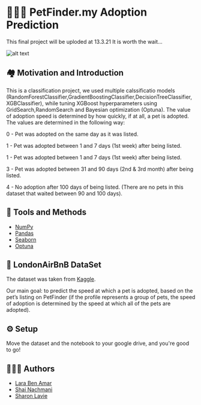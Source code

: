 
# 	🐶🐱🐾 PetFinder.my Adoption Prediction
This final project will be uploded at 13.3.21
It is worth the wait...


![alt text](https://vetsource.com/wp-content/uploads/2018/11/img-pet-adoption-101.jpg)





## 🏘️ Motivation and Introduction

This is a classification project, we used multiple calssificatio models (RandomForestClassifier,GradientBoostingClassifier,DecisionTreeClassifier,XGBClassifier), while tuning XGBoost hyperparameters using GridSearch,RandomSearch and Bayesian optimization (Optuna). 
The value of adoption speed is determined by how quickly, if at all, a pet is adopted. The values are determined in the following way:

0 - Pet was adopted on the same day as it was listed.

1 - Pet was adopted between 1 and 7 days (1st week) after being listed.

1 - Pet was adopted between 1 and 7 days (1st week) after being listed.

3 - Pet was adopted between 31 and 90 days (2nd & 3rd month) after being listed.

4 - No adoption after 100 days of being listed. (There are no pets in this dataset that waited between 90 and 100 days).




## 🔧	 Tools and Methods

 - [NumPy](https://numpy.org/)
 - [Pandas](https://pandas.pydata.org/)
 - [Seaborn](https://seaborn.pydata.org/)
 - [Optuna](https://optuna.org/)


## 📑 LondonAirBnB DataSet

The dataset was taken from  [Kaggle](https://www.kaggle.com/andrewmvd/okcupid-profiles).


Our main goal: to predict the speed at which a pet is adopted, based on the pet’s listing on PetFinder (if the profile represents a group of pets, the speed of adoption is determined by the speed at which all of the pets are adopted).


## ⚙️ Setup
Move the dataset and the notebook to your google drive, and you're good to go! 
## 🧑‍🤝‍🧑 Authors

- [Lara Ben Amar](https://github.com/larushba)
- [Shai Nachmani](https://github.com/ShaiNachmani)
- [Sharon Lavie](https://github.com/Sharronlav)


